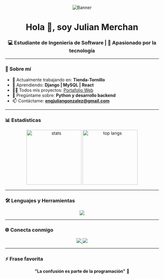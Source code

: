 <!-- Banner -->
<p align="center">
  <img src="https://user-images.githubusercontent.com/73097560/115834477-dbab4500-a447-11eb-908a-139a6edaec5c.gif" alt="Banner" />
</p>

<!-- Title -->
<h1 align="center">Hola 👋, soy <b>Julian Merchan</b></h1>
<h3 align="center">💻 Estudiante de Ingeniería de Software | 🚀 Apasionado por la tecnología</h3>

---

### 🌟 Sobre mí
- 🔭 Actualmente trabajando en: **Tienda-Tornillo**  
- 🌱 Aprendiendo: **Django | MySQL | React**  
- 👨‍💻 Todos mis proyectos: [Portafolio Web](https://main--porfoliojulianmerchan.netlify.app/)  
- 💬 Pregúntame sobre: **Python y desarrollo backend**  
- 📫 Contáctame: **engjuliangonzalez@gmail.com**

---

### 📊 Estadísticas
<p align="center">
  <img src="https://github-readme-stats.vercel.app/api?username=Julian-Enable&show_icons=true&theme=tokyonight" alt="stats" height="180"/>
  <img src="https://github-readme-stats.vercel.app/api/top-langs/?username=Julian-Enable&layout=compact&theme=tokyonight" alt="top langs" height="180"/>
</p>

---

### 🛠️ Lenguajes y Herramientas
<p align="center">
  <img src="https://skillicons.dev/icons?i=python,java,js,html,css,react,nodejs,mysql,sqlite,django,go,kotlin,vue,linux,git,arduino" />
</p>

---

### 🌐 Conecta conmigo
<p align="center">
  <a href="https://www.linkedin.com/in/julian-gonzalez-46ba5524a" target="_blank">
    <img src="https://img.shields.io/badge/LinkedIn-Julian%20Gonzalez-blue?style=for-the-badge&logo=linkedin" />
  </a>
  <a href="mailto:engjuliangonzalez@gmail.com" target="_blank">
    <img src="https://img.shields.io/badge/Gmail-engjuliangonzalez-red?style=for-the-badge&logo=gmail" />
  </a>
</p>

---

### ⚡ Frase favorita
<p align="center"><b>"La confusión es parte de la programación"</b> 🚀</p>



